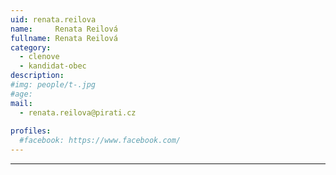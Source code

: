```yaml
---
uid: renata.reilova
name:     Renata Reilová
fullname: Renata Reilová
category:
  - clenove
  - kandidat-obec
description: 
#img: people/t-.jpg
#age: 
mail:
  - renata.reilova@pirati.cz
 
profiles:
  #facebook: https://www.facebook.com/
---
```


---